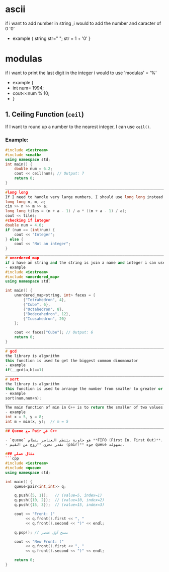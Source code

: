  # ascii 
if i want to add number in string ,i would to add the number and caracter of 0 '0'
- example {
string str=" ";
str = 1 + '0'
}
# modulas
if i want to print the last digit in the integer i would to use 'modulas' = '%'
- example {
- int num= 1994;
- cout<<num % 10;
- }

## 1. Ceiling Function (`ceil`)
If I want to round up a number to the nearest integer, I can use `ceil()`.  
### Example:
```cpp
#include <iostream>
#include <cmath>
using namespace std;
int main() {
    double num = 6.2;
    cout << ceil(num); // Output: 7
    return 0;
}
______________________________________________________________________________________________________________________________________________________________________________
#long long
If I need to handle very large numbers, I should use long long instead of int to avoid overflow.
long long n, m, a;
cin >> n >> m >> a;
long long tiles = (n + a - 1) / a * ((m + a - 1) / a);
cout << tiles;
#checking if integer
double num = 4.0;
if (num == (int)num) {
    cout << "Integer";
} else {
    cout << "Not an integer";
}
______________________________________________________________________________________________________________________________________________________________________________
# unordered_map
if i have an string and the string is join a name and integer i can use unordered_map
- example
#include <iostream>
#include <unordered_map>
using namespace std;

int main() {
    unordered_map<string, int> faces = {
        {"Tetrahedron", 4},
        {"Cube", 6},
        {"Octahedron", 8},
        {"Dodecahedron", 12},
        {"Icosahedron", 20}
    };

    cout << faces["Cube"]; // Output: 6
    return 0;
}
______________________________________________________________________________________________________________________________________________________________________________
# gcd
the library is algorithm
this function is used to get the biggest common dinomanator
- example
if(__gcd(a,b)==1)
______________________________________________________________________________________________________________________________________________________________________________
# sort
the library is algorithm
this function is used to arrange the number from smaller to greater or from greater to smaller
- example
sort(num,num+n);
______________________________________________________________________________________________________________________________________________________________________________# min
The main function of min in C++ is to return the smaller of two values. It is a standard utility function defined in the <algorithm> header.
- example
int x = 5, y = 8;
int m = min(x, y);  // m = 5
___________________________________________________________________________________________________________________________________________________________________
## Queue مع Pair في C++

- `queue` هو حاوية بتنظم العناصر بنظام **FIFO (First In, First Out)**.
- تقدر تخزن **زوج من القيم (pair)** جوه queue بسهولة.

### مثال عملي
```cpp
#include <iostream>
#include <queue>
using namespace std;

int main() {
    queue<pair<int,int>> q;

    q.push({5, 1});   // (value=5, index=1)
    q.push({10, 2});  // (value=10, index=2)
    q.push({15, 3});  // (value=15, index=3)

    cout << "Front: (" 
         << q.front().first << ", " 
         << q.front().second << ")" << endl;

    q.pop(); // مسح أول عنصر

    cout << "New Front: (" 
         << q.front().first << ", " 
         << q.front().second << ")" << endl;

    return 0;
}

